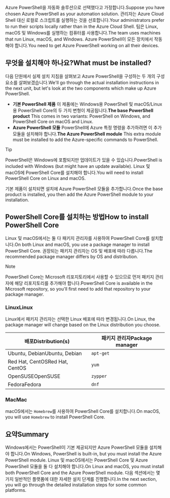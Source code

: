 <span data-ttu-id="79219-101">Azure PowerShell을 자동화 솔루션으로 선택했다고 가정합니다.</span><span class="sxs-lookup"><span data-stu-id="79219-101">Suppose you have chosen Azure PowerShell as your automation solution.</span></span> <span data-ttu-id="79219-102">관리자는 Azure Cloud Shell 대신 로컬로 스크립트를 실행하는 것을 선호합니다.</span><span class="sxs-lookup"><span data-stu-id="79219-102">Your administrators prefer to run their scripts locally rather than in the Azure Cloud Shell.</span></span> <span data-ttu-id="79219-103">팀은 Linux, macOS 및 Windows를 실행하는 컴퓨터를 사용합니다.</span><span class="sxs-lookup"><span data-stu-id="79219-103">The team uses machines that run Linux, macOS, and Windows.</span></span> <span data-ttu-id="79219-104">Azure PowerShell이 모든 장치에서 작동해야 합니다.</span><span class="sxs-lookup"><span data-stu-id="79219-104">You need to get Azure PowerShell working on all their devices.</span></span> 

## <a name="what-must-be-installed"></a><span data-ttu-id="79219-105">무엇을 설치해야 하나요?</span><span class="sxs-lookup"><span data-stu-id="79219-105">What must be installed?</span></span>
<span data-ttu-id="79219-106">다음 단원에서 실제 설치 지침을 살펴보고 Azure PowerShell을 구성하는 두 개의 구성 요소를 살펴보겠습니다.</span><span class="sxs-lookup"><span data-stu-id="79219-106">We'll go through the actual installation instructions in the next unit, but let's look at the two components which make up Azure PowerShell.</span></span>

- <span data-ttu-id="79219-107">**기본 PowerShell 제품** 이 제품에는 Windows용 PowerShell 및 macOS/Linux용 PowerShell Core의 두 가지 변형이 제공됩니다.</span><span class="sxs-lookup"><span data-stu-id="79219-107">**The base PowerShell product** This comes in two variants: PowerShell on Windows, and PowerShell Core on macOS and Linux.</span></span>
- <span data-ttu-id="79219-108">**Azure PowerShell 모듈** PowerShell에 Azure 특정 명령을 추가하려면 이 추가 모듈을 설치해야 합니다.</span><span class="sxs-lookup"><span data-stu-id="79219-108">**The Azure PowerShell module** This extra module must be installed to add the Azure-specific commands to PowerShell.</span></span>

> [!TIP]
> <span data-ttu-id="79219-109">PowerShell은 Windows에 포함되지만 업데이트가 있을 수 있습니다.</span><span class="sxs-lookup"><span data-stu-id="79219-109">PowerShell is included with Windows (but might have an update available).</span></span> <span data-ttu-id="79219-110">Linux 및 macOS에 PowerShell Core를 설치해야 합니다.</span><span class="sxs-lookup"><span data-stu-id="79219-110">You will need to install PowerShell Core on Linux and macOS.</span></span>

<span data-ttu-id="79219-111">기본 제품이 설치되면 설치에 Azure PowerShell 모듈을 추가합니다.</span><span class="sxs-lookup"><span data-stu-id="79219-111">Once the base product is installed, you then add the Azure PowerShell module to your installation.</span></span>

## <a name="how-to-install-powershell-core"></a><span data-ttu-id="79219-112">PowerShell Core를 설치하는 방법</span><span class="sxs-lookup"><span data-stu-id="79219-112">How to install PowerShell Core</span></span>
<span data-ttu-id="79219-113">Linux 및 macOS에서는 둘 다 패키지 관리자를 사용하여 PowerShell Core를 설치합니다.</span><span class="sxs-lookup"><span data-stu-id="79219-113">On both Linux and macOS, you use a package manager to install PowerShell Core.</span></span> <span data-ttu-id="79219-114">권장되는 패키지 관리자는 OS 및 배포에 따라 다릅니다.</span><span class="sxs-lookup"><span data-stu-id="79219-114">The recommended package manager differs by OS and distribution.</span></span>

> [!NOTE]
> <span data-ttu-id="79219-115">PowerShell Core는 Microsoft 리포지토리에서 사용할 수 있으므로 먼저 패키지 관리자에 해당 리포지토리를 추가해야 합니다.</span><span class="sxs-lookup"><span data-stu-id="79219-115">PowerShell Core is available in the Microsoft repository, so you'll first need to add that repository to your package manager.</span></span>

### <a name="linux"></a><span data-ttu-id="79219-116">Linux</span><span class="sxs-lookup"><span data-stu-id="79219-116">Linux</span></span>
<span data-ttu-id="79219-117">Linux에서 패키지 관리자는 선택한 Linux 배포에 따라 변경됩니다.</span><span class="sxs-lookup"><span data-stu-id="79219-117">On Linux, the package manager will change based on the Linux distribution you choose.</span></span>

| <span data-ttu-id="79219-118">배포</span><span class="sxs-lookup"><span data-stu-id="79219-118">Distribution(s)</span></span>  | <span data-ttu-id="79219-119">패키지 관리자</span><span class="sxs-lookup"><span data-stu-id="79219-119">Package manager</span></span> |
|------------------|-----------------|
| <span data-ttu-id="79219-120">Ubuntu, Debian</span><span class="sxs-lookup"><span data-stu-id="79219-120">Ubuntu, Debian</span></span>   | `apt-get`       |
| <span data-ttu-id="79219-121">Red Hat, CentOS</span><span class="sxs-lookup"><span data-stu-id="79219-121">Red Hat, CentOS</span></span>  | `yum`           |
| <span data-ttu-id="79219-122">OpenSUSE</span><span class="sxs-lookup"><span data-stu-id="79219-122">OpenSUSE</span></span>         | `zypper`        |
| <span data-ttu-id="79219-123">Fedora</span><span class="sxs-lookup"><span data-stu-id="79219-123">Fedora</span></span>           | `dnf`           |

### <a name="mac"></a><span data-ttu-id="79219-124">Mac</span><span class="sxs-lookup"><span data-stu-id="79219-124">Mac</span></span>
<span data-ttu-id="79219-125">macOS에서는 `Homebrew`를 사용하여 PowerShell Core를 설치합니다.</span><span class="sxs-lookup"><span data-stu-id="79219-125">On macOS, you will use `Homebrew` to install PowerShell Core.</span></span>

## <a name="summary"></a><span data-ttu-id="79219-126">요약</span><span class="sxs-lookup"><span data-stu-id="79219-126">Summary</span></span>
<span data-ttu-id="79219-127">Windows에서는 PowerShell이 기본 제공되지만 Azure PowerShell 모듈을 설치해야 합니다.</span><span class="sxs-lookup"><span data-stu-id="79219-127">On Windows, PowerShell is built-in, but you must install the Azure PowerShell module.</span></span> <span data-ttu-id="79219-128">Linux 및 macOS에서는 PowerShell Core 및 Azure PowerShell 모듈을 둘 다 설치해야 합니다.</span><span class="sxs-lookup"><span data-stu-id="79219-128">On Linux and macOS, you must install both PowerShell Core and the Azure PowerShell module.</span></span> <span data-ttu-id="79219-129">다음 섹션에서는 몇 가지 일반적인 플랫폼에 대한 자세한 설치 단계를 진행합니다.</span><span class="sxs-lookup"><span data-stu-id="79219-129">In the next section, you will go through the detailed installation steps for some common platforms.</span></span>
